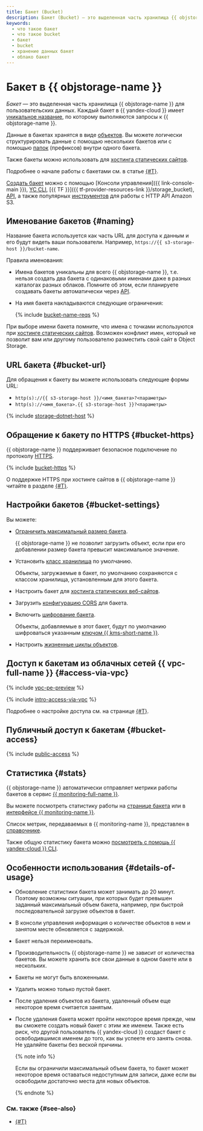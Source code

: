 ```yaml
---
title: Бакет (Bucket)
description: Бакет (Bucket) – это выделенная часть хранилища {{ objstorage-name }} для пользовательских данных. Название бакета используется как часть URL для доступа к данным. Имена бакетов {{ yandex-cloud }} уникальны, т.е. нельзя создать два бакета с одинаковыми именами даже в разных каталогах разных облаков. Помните об этом, если планируете создавать бакеты автоматически через API.
keywords:
  - что такое бакет
  - что такое bucket
  - бакет
  - bucket
  - хранение данных бакет
  - облако бакет
---
```


# Бакет в {{ objstorage-name }}

_Бакет_ — это выделенная часть хранилища {{ objstorage-name }} для пользовательских данных. Каждый бакет в {{ yandex-cloud }} имеет [уникальное название](#naming), по которому выполняются запросы к {{ objstorage-name }}.

Данные в бакетах хранятся в виде [объектов](./object.md). Вы можете логически структурировать данные с помощью нескольких бакетов или с помощью [папок](./object.md#folder) (префиксов) внутри одного бакета.

Также бакеты можно использовать для [хостинга статических сайтов](./hosting.md).

Подробнее о начале работы с бакетами см. в статье [{#T}](../quickstart.md).

[Создать бакет](../operations/buckets/create.md) можно с помощью [Консоли управления]({{ link-console-main }}), [YC CLI](../../cli/quickstart.md), [{{ TF }}]({{ tf-provider-resources-link }}/storage_bucket), [API](../../api-design-guide/concepts/general.md), а также популярных [инструментов](../tools/index.md) для работы с HTTP API Amazon S3.

## Именование бакетов {#naming}

Название бакета используется как часть URL для доступа к данным и его будут видеть ваши пользователи. Например, `https://{{ s3-storage-host }}/bucket-name`.

Правила именования:

- Имена бакетов уникальны для всего {{ objstorage-name }}, т.е. нельзя создать два бакета с одинаковыми именами даже в разных каталогах разных облаков. Помните об этом, если планируете создавать бакеты автоматически через [API](../../glossary/rest-api.md).
- На имя бакета накладываются следующие ограничения:

   {% include [bucket-name-reqs](../../_includes/bucket-name-reqs.md) %}

При выборе имени бакета помните, что имена с точками используются при [хостинге статических сайтов](hosting.md). Возможен конфликт имен, который не позволит вам или другому пользователю разместить свой сайт в Object Storage.

## URL бакета {#bucket-url}

Для обращения к бакету вы можете использовать следующие формы URL:


* `http(s)://{{ s3-storage-host }}/<имя_бакета>?<параметры>`
* `http(s)://<имя_бакета>.{{ s3-storage-host }}?<параметры>`


{% include [storage-dotnet-host](../_includes_service/storage-dotnet-host.md) %}


## Обращение к бакету по HTTPS {#bucket-https}

{{ objstorage-name }} поддерживает безопасное подключение по протоколу [HTTPS](../../glossary/ssl-certificate.md).

{% include [bucket-https](../../_includes/storage/bucket-https.md) %}

О поддержке HTTPS при хостинге сайтов в {{ objstorage-name }} читайте в разделе [{#T}](./hosting.md).


## Настройки бакетов {#bucket-settings}

Вы можете:

- [Ограничить максимальный размер бакета](../operations/buckets/limit-max-volume.md).

    {{ objstorage-name }} не позволит загрузить объект, если при его добавлении размер бакета превысит максимальное значение.

- Установить [класс хранилища](storage-class.md) по умолчанию.

     Объекты, загружаемые в бакет, по умолчанию сохраняются с классом хранилища, установленным для этого бакета.

- Настроить бакет для [хостинга статических веб-сайтов](hosting.md).
- Загрузить [конфигурацию CORS](cors.md) для бакета.
- Включить [шифрование бакета](../operations/buckets/encrypt.md).

    Объекты, добавляемые в этот бакет, будут по умолчанию шифроваться указанным [ключом {{ kms-short-name }}](../../kms/concepts/key.md).

- Настроить [жизненные циклы объектов](lifecycles.md).


## Доступ к бакетам из облачных сетей {{ vpc-full-name }} {#access-via-vpc}

{% include [vpc-pe-preview](../../_includes/vpc/pe-preview.md) %}

{% include [intro-access-via-vpc](../../_includes/storage/intro-access-via-vpc.md) %}

Подробнее о настройке доступа см. на странице [{#T}](../operations/buckets/access-via-vpc.md).


## Публичный доступ к бакетам {#bucket-access}

{% include [public-access](../../_includes/storage/security/public-access.md) %}


## Статистика {#stats}

{{ objstorage-name }} автоматически отправляет метрики работы бакетов в сервис [{{ monitoring-full-name }}](../../monitoring/).

Вы можете посмотреть статистику работы на [странице бакета](../operations/buckets/get-stats.md#storage-ui) или в [интерфейсе {{ monitoring-name }}](../operations/buckets/get-stats.md#monitoring).

Список метрик, передаваемых в {{ monitoring-name }}, представлен в [справочнике](../metrics.md).

Также общую статистику бакета можно [посмотреть с помощь {{ yandex-cloud }} CLI](../operations/buckets/get-info.md#get-statistics).


## Особенности использования {#details-of-usage}

- Обновление статистики бакета может занимать до 20 минут. Поэтому возможны ситуации, при которых будет превышен заданный максимальный объем бакета, например, при быстрой последовательной загрузке объектов в бакет.  
- В консоли управления информация о количестве объектов в нем и занятом месте обновляется с задержкой.
- Бакет нельзя переименовать.
- Производительность {{ objstorage-name }} не зависит от количества бакетов. Вы можете хранить все свои данные в одном бакете или в нескольких.
- Бакеты не могут быть вложенными.
- Удалить можно только пустой бакет.
- После удаления объектов из бакета, удаленный объем еще некоторое время считается занятым.
- После удаления бакета может пройти некоторое время прежде, чем вы сможете создать новый бакет с этим же именем. Также есть риск, что другой пользователь {{ yandex-cloud }} создаст бакет с освободившимся именем до того, как вы успеете его занять снова. Не удаляйте бакеты без веской причины.

  {% note info %}

  Если вы ограничили максимальный объем бакета, то бакет может некоторое время оставаться недоступным для записи, даже если вы освободили достаточно места для новых объектов.

  {% endnote %}


### См. также {#see-also}

* [{#T}](../security/overview.md)
